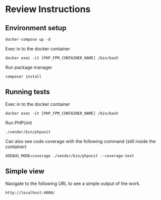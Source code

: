 # Review Instructions

## Environment setup
```
docker-compose up -d
```

Exec in to the docker container

```
docker exec -it [PHP_FPM_CONTAINER_NAME] /bin/bash
```

Run package manager

```
composer install
```

## Running tests

Exec in to the docker container

```
docker exec -it [PHP_FPM_CONTAINER_NAME] /bin/bash
```

Run PHPUnit

```
./vendor/bin/phpunit
```

Can also see code coverage with the following command (still inside the container)
```
XDEBUG_MODE=coverage ./vendor/bin/phpunit --coverage-text
```

## Simple view

Navigate to the following URL to see a simple output of the work.

```
http://localhost:4000/
```